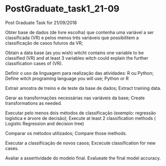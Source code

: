 # PostGraduate_task1_21-09
Post Graduate Task for 21/09/2018 


Obter base de dados (de livre escolha) que contenha uma variável a ser classificada (VR) e pelos menos três variáveis que possibilitem a classificação de casos futuros da VR; 

Obtain a data base (as you wish) witcht contains one variable to be classified (VR) and at least 3 variables witch could explain the further classification cases of (VR).

Definir o uso da linguagem para realização das atividades: R ou Python; 
Define witch programing language you will use; Python or R  

Extrair amostra de treino e de teste da base de dados; 
Extract training data.

Gerar as transformações necessárias nas variáveis da base; 
Create transformations as needed. 


Executar pelo menos dois métodos de classificação (exemplo: regressão logística e árvore de decisão); 
Execute at least 2 classification methods ( Logistic Regression and decision tree)

Comparar os métodos utilizados; 
Compare those methods.

Executar a classificação de novos casos; 
Excecute classification for new cases.

Avaliar a assertividade do modelo final. 
Evalueate the final model accuracy. 
